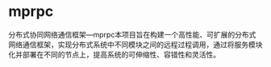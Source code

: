 # mprpc
分布式协同网络通信框架—mprpc本项目旨在构建一个高性能、可扩展的分布式网络通信框架，实现分布式系统中不同模块之间的远程过程调用，通过将服务模块化并部署在不同的节点上，提高系统的可伸缩性、容错性和灵活性。
